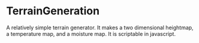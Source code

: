 # TerrainGeneration

A relatively simple terrain generator. It makes a two dimensional heightmap, a temperature map, and a moisture map. It is scriptable in javascript.

